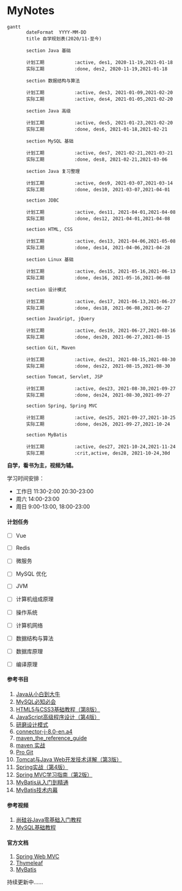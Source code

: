 # MyNotes
```mermaid
gantt         
       dateFormat  YYYY-MM-DD   
       title 自学规划表(2020/11-至今)

       section Java 基础
       
       计划工期           :active, des1, 2020-11-19,2021-01-18
       实际工期			  :done, des2, 2020-11-19,2021-01-18
       
       section 数据结构与算法
       
       计划工期           :active, des3, 2021-01-09,2021-02-20
       实际工期			  :active, des4, 2021-01-05,2021-02-20
       
       section Java 高级
       
       计划工期           :active, des5, 2021-01-23,2021-02-20
       实际工期			  :done, des6, 2021-01-18,2021-02-21
       
       section MySQL 基础
       
       计划工期           :active, des7, 2021-02-21,2021-03-21
       实际工期			  :done, des8, 2021-02-21,2021-03-06
       
       section Java 复习整理
       
       计划工期           :active, des9, 2021-03-07,2021-03-14
       实际工期			  :done, des10, 2021-03-07,2021-04-01
       
       section JDBC
       
       计划工期           :active, des11, 2021-04-01,2021-04-08
       实际工期			  :done, des12, 2021-04-01,2021-04-08
       
       section HTML, CSS
       
       计划工期           :active, des13, 2021-04-06,2021-05-08
       实际工期			  :done, des14, 2021-04-06,2021-04-28
       
       section Linux 基础
       
       计划工期           :active, des15, 2021-05-16,2021-06-13
       实际工期			  :done, des16, 2021-05-16,2021-06-08
       
       section 设计模式
       
       计划工期           :active, des17, 2021-06-13,2021-06-27
       实际工期			  :done, des18, 2021-06-08,2021-06-27
       
       section JavaSript, jQuery
       
       计划工期           :active, des19, 2021-06-27,2021-08-16
       实际工期			  :done, des20, 2021-06-27,2021-08-15
       
       section Git, Maven
       
       计划工期           :active, des21, 2021-08-15,2021-08-30
       实际工期			  :done, des22, 2021-08-15,2021-08-30
       
       section Tomcat, Servlet, JSP
       
       计划工期           :active, des23, 2021-08-30,2021-09-27
       实际工期			  :done, des24, 2021-08-30,2021-09-27
       
       section Spring, Spring MVC
       
       计划工期           :active, des25, 2021-09-27,2021-10-25
       实际工期			  :done, des26, 2021-09-27,2021-10-24
       
       section MyBatis
       
       计划工期           :active, des27, 2021-10-24,2021-11-24
       实际工期			  :crit,active, des28, 2021-10-24,30d
```

</hr>
<b>自学，看书为主，视频为辅。</b>

学习时间安排：

-   工作日
    11:30-2:00
    20:30-23:00 
-   周六 14:00-23:00 
-   周日 9:00-13:00, 18:00-23:00

#### **计划任务**

- [ ] Vue

- [ ] Redis

- [ ] 微服务

- [ ] MySQL 优化

- [ ] JVM

- [ ] 计算机组成原理

- [ ] 操作系统

- [ ] 计算机网络

- [ ] 数据结构与算法

- [ ] 数据库原理

- [ ] 编译原理

#### **参考书目**

1. [Java从小白到大牛](https://book.douban.com/subject/30582203/)
2. [MySQL必知必会](https://book.douban.com/subject/3354490/)
3. [HTML5与CSS3基础教程（第8版）](https://book.douban.com/subject/25878992/)
4. [JavaScript高级程序设计（第4版）](https://book.douban.com/subject/35175321/)
5. [研磨设计模式](https://book.douban.com/subject/5343318/)
6. [connector-j-8.0-en.a4](https://dev.mysql.com/doc/connector-j/8.0/en/)
7. [maven_the_reference_guide](https://lemus.webs.upv.es/wordpress/wp-content/uploads/2018/03/maven_the_reference_guide.pdf)
8. [maven 实战](https://book.douban.com/subject/5345682/)
9. [Pro Git](https://git-scm.com/book/en/v2)
10. [Tomcat与Java Web开发技术详解（第3版）](https://book.douban.com/subject/34780582/)
11. [Spring实战（第4版）](https://book.douban.com/subject/26767354/)
12. [Spring MVC学习指南（第2版）](https://book.douban.com/subject/30188611/)
13. [MyBatis从入门到精通](https://book.douban.com/subject/27074809/)
14. [MyBatis技术内幕](https://book.douban.com/subject/27087564/)

#### **参考视频**

1. [尚硅谷Java零基础入门教程](https://www.bilibili.com/video/BV1Kb411W75N?spm_id_from=333.999.0.0)
2. [MySQL基础教程](https://www.bilibili.com/video/BV1xW411u7ax?spm_id_from=333.999.0.0)

#### **官方文档**

1. [Spring Web MVC](https://docs.spring.io/spring-framework/docs/current/reference/html/web.html#mvc)
2. [Thymeleaf](https://www.thymeleaf.org/doc/tutorials/3.0/usingthymeleaf.html)
3. [MyBatis](https://mybatis.org/mybatis-3/)

持续更新中......

